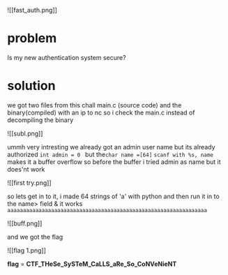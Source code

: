 ![[fast_auth.png]]

# problem 

Is my new authentication system secure?

# solution 
we got two files from this chall main.c (source code) and the binary(compiled) with an ip to nc so i check the main.c instead of decompiling the binary 

![[subl.png]]

ummh very intresting we already got an admin user name but its already authorized ```int admin = 0 ``` but  the``` char name =[64] ``` ```scanf with %s, name``` makes it a buffer overflow 
so before the buffer i tried admin as name but it does'nt work 

![[first try.png]]

so lets get in to it, i made 64 strings of 'a' with python and then run it in to the name> field & it works
```aaaaaaaaaaaaaaaaaaaaaaaaaaaaaaaaaaaaaaaaaaaaaaaaaaaaaaaaaaaaaaaa```

![[buff.png]]

and we got the flag 

![[flag 1.png]]

**flag** = **CTF_THeSe_SySTeM_CaLLS_aRe_So_CoNVeNieNT** 